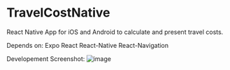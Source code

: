 # TravelCostNative
 React Native App for iOS and Android to calculate and present travel costs.

Depends on:
Expo
React
React-Native
React-Navigation


Developement Screenshot:
![image](https://user-images.githubusercontent.com/48185176/181192117-ff81071d-537f-4a38-ab2e-0adb77752ddc.png)
